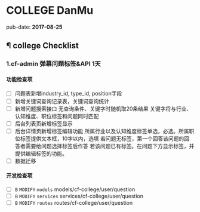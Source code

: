 # COLLEGE DanMu

pub-date: **2017-08-25**

## ¶ college Checklist

### 1.cf-admin 弹幕问题标签&API 1天

#### 功能检查项

  - [ ] 问题表新增industry_id, type_id, position字段
  - [ ] 新增关键词查询记录表，关键词查询统计
  - [ ] 新增问题搜索接口
          无查询条件、关键字时随机取20条结果
          关键字将与行业、认知维度、职位标签和问题同时匹配
  - [ ] 后台列表页新增标签显示
  - [ ] 后台详情页新增标签编辑功能
          所属行业以及认知维度标签单选，必选。所属职位标签提供文本框，10字以内，选填
          若问题无标签，第一个回答该问题的回答者需要给问题选择标签后作答
          若该问题已有标签。在问题下方显示标签，并提供编辑标签的功能。
  - [ ] 数据迁移

#### 开发检查项

  - [ ] `B` `MODIFY` `models` models/cf-college/user/question
  - [ ] `B` `MODIFY` `services` services/cf-college/user/question
  - [ ] `B` `MODIFY` `routes` routes/cf-college/user/question
